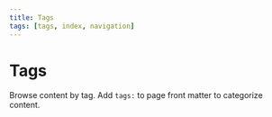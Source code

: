```yaml
---
title: Tags
tags: [tags, index, navigation]
---
```


# Tags

<!-- material/tags -->

Browse content by tag. Add `tags:` to page front matter to categorize content.
